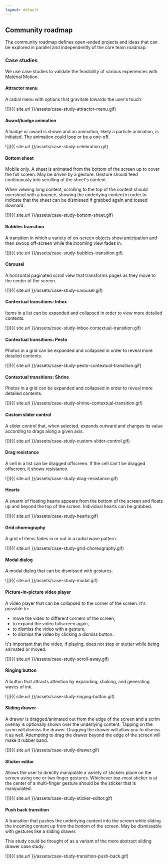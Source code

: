 ```yaml
---
layout: default
---
```


## Community roadmap

The community roadmap defines open-ended projects and ideas that can be explored in parallel and independently of the core team roadmap.

### Case studies

We use case studies to validate the feasibility of various experiences with Material Motion.

#### Attractor menu

A radial menu with options that gravitate towards the user's touch.

![]({{ site.url }}/assets/case-study-attractor-menu.gif)

#### Award/badge animation

A badge or award is shown and an animation, likely a particle animation, is initiated. The animation could loop or be a one-off.

![]({{ site.url }}/assets/case-study-celebration.gif)

#### Bottom sheet

Mobile only. A sheet is animated from the bottom of the screen up to cover the full screen. May be driven by a gesture. Gesture should feed continuously into scrolling of the sheet's content.

When viewing long content, scrolling to the top of the content should overshoot with a bounce, showing the underlying content in order to indicate that the sheet can be dismissed if grabbed again and tossed downard.

![]({{ site.url }}/assets/case-study-bottom-sheet.gif)

#### Bubbles transition

A transition in which a variety of on-screen objects show anticipation and then swoop off-screen while the incoming view fades in.

![]({{ site.url }}/assets/case-study-bubbles-transition.gif)

#### Carousel

A horizontal paginated scroll view that transforms pages as they move to the center of the screen.

![]({{ site.url }}/assets/case-study-carousel.gif)

#### Contextual transitions: Inbox

Items in a list can be expanded and collapsed in order to view more detailed contents.

![]({{ site.url }}/assets/case-study-inbox-contextual-transition.gif)

#### Contextual transitions: Pesto

Photos in a grid can be expanded and collapsed in order to reveal more detailed contents.

![]({{ site.url }}/assets/case-study-pesto-contextual-transition.gif)

#### Contextual transitions: Shrine

Photos in a grid can be expanded and collapsed in order to reveal more detailed contents.

![]({{ site.url }}/assets/case-study-shrine-contextual-transition.gif)

#### Custom slider control

A slider control that, when selected, expands outward and changes its value according to drags along a given axis.

![]({{ site.url }}/assets/case-study-custom-slider-control.gif)

#### Drag resistance

A cell in a list can be dragged offscreen. If the cell can't be dragged offscreen, it shows resistance.

![]({{ site.url }}/assets/case-study-drag-resistance.gif)

#### Hearts

A swarm of floating hearts appears from the bottom of the screen and floats up and beyond the top of the screen. Individual hearts can be grabbed.

![]({{ site.url }}/assets/case-study-hearts.gif)

#### Grid choreography

A grid of items fades in or out in a radial wave pattern.

![]({{ site.url }}/assets/case-study-grid-choreography.gif)

#### Modal dialog

A modal dialog that can be dismissed with gestures.

![]({{ site.url }}/assets/case-study-modal.gif)

#### Picture-in-picture video player

A video player that can be collapsed to the corner of the screen. It's possible to:

- move the video to different corners of the screen,
- to expand the video fullscreen again,
- to dismiss the video with a gesture,
- to dismiss the video by clicking a dismiss button.

It's important that the video, if playing, does not stop or stutter while being animated or moved.

![]({{ site.url }}/assets/case-study-scroll-away.gif)

#### Ringing button

A button that attracts attention by expanding, shaking, and generating waves of ink.

![]({{ site.url }}/assets/case-study-ringing-button.gif)

#### Sliding drawer

A drawer is dragged/animated out from the edge of the screen and a scrim overlay is optionally shown over the underlying content. Tapping on the scrim will dismiss the drawer. Dragging the drawer will allow you to dismiss it as well. Attempting to drag the drawer beyond the edge of the screen will make it rubber band.

![]({{ site.url }}/assets/case-study-drawer.gif)

#### Sticker editor

Allows the user to directly manipulate a variety of stickers place on the screen using one or two finger gestures. Whichever top-most sticker is at the center of a multi-finger gesture should be the sticker that is manipulated.

![]({{ site.url }}/assets/case-study-sticker-editor.gif)

#### Push back transition

A transition that pushes the underlying content into the screen while sliding the incoming content up from the bottom of the screen. May be dismissable with gestures like a sliding drawer.

This study could be thought of as a variant of the more abstract sliding drawer case study.

![]({{ site.url }}/assets/case-study-transition-push-back.gif)
